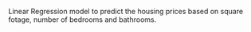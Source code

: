 Linear Regression model to predict the housing prices based on square fotage, number of bedrooms and bathrooms.
